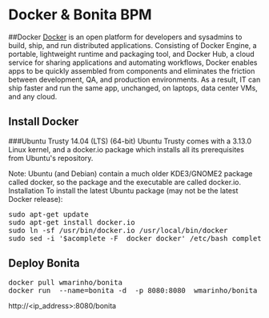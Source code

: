 Docker & Bonita BPM
=====================

##Docker
[Docker](http://www.docker.com/) is an open platform for developers and sysadmins to build, ship, and run distributed applications. Consisting of Docker Engine, a portable, lightweight runtime and packaging tool, and Docker Hub, a cloud service for sharing applications and automating workflows, Docker enables apps to be quickly assembled from components and eliminates the friction between development, QA, and production environments. As a result, IT can ship faster and run the same app, unchanged, on laptops, data center VMs, and any cloud.

## Install Docker

###Ubuntu Trusty 14.04 (LTS) (64-bit)
Ubuntu Trusty comes with a 3.13.0 Linux kernel, and a docker.io package which installs all its prerequisites from Ubuntu's repository.

Note: Ubuntu (and Debian) contain a much older KDE3/GNOME2 package called docker, so the package and the executable are called docker.io.
Installation
To install the latest Ubuntu package (may not be the latest Docker release):

<pre>
sudo apt-get update
sudo apt-get install docker.io
sudo ln -sf /usr/bin/docker.io /usr/local/bin/docker
sudo sed -i '$acomplete -F _docker docker' /etc/bash_completion.d/docker.io
</pre>

## Deploy Bonita
<pre>
docker pull wmarinho/bonita
docker run  --name=bonita -d  -p 8080:8080  wmarinho/bonita
</pre>

http://<ip_address>:8080/bonita
